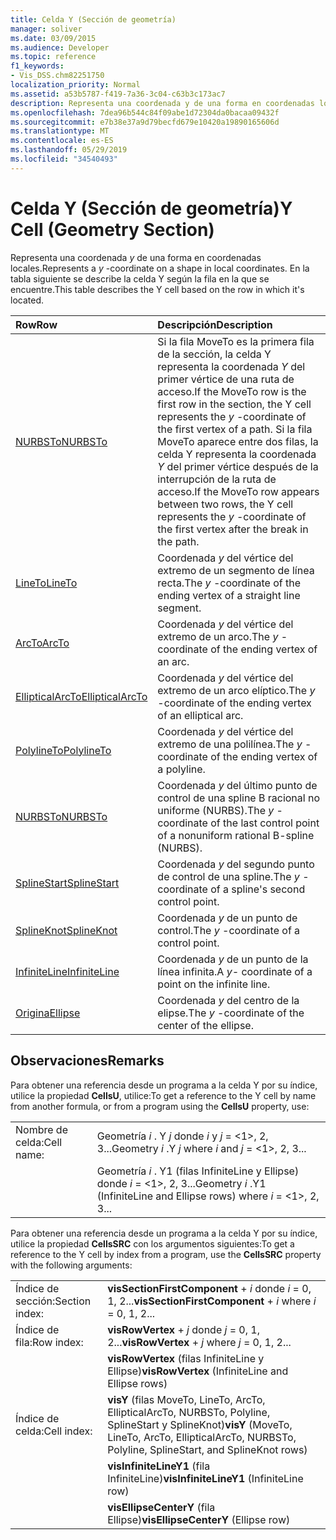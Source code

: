```yaml
---
title: Celda Y (Sección de geometría)
manager: soliver
ms.date: 03/09/2015
ms.audience: Developer
ms.topic: reference
f1_keywords:
- Vis_DSS.chm82251750
localization_priority: Normal
ms.assetid: a53b5787-f419-7a36-3c04-c63b3c173ac7
description: Representa una coordenada y de una forma en coordenadas locales. En la tabla siguiente se describe la celda Y según la fila en la que se encuentre.
ms.openlocfilehash: 7dea96b544c84f09abe1d72304da0bacaa09432f
ms.sourcegitcommit: e7b38e37a9d79becfd679e10420a19890165606d
ms.translationtype: MT
ms.contentlocale: es-ES
ms.lasthandoff: 05/29/2019
ms.locfileid: "34540493"
---
```

# <a name="y-cell-geometry-section"></a><span data-ttu-id="d7fc3-104">Celda Y (Sección de geometría)</span><span class="sxs-lookup"><span data-stu-id="d7fc3-104">Y Cell (Geometry Section)</span></span>

<span data-ttu-id="d7fc3-105">Representa una coordenada *y* de una forma en coordenadas locales.</span><span class="sxs-lookup"><span data-stu-id="d7fc3-105">Represents a  *y*  -coordinate on a shape in local coordinates.</span></span> <span data-ttu-id="d7fc3-106">En la tabla siguiente se describe la celda Y según la fila en la que se encuentre.</span><span class="sxs-lookup"><span data-stu-id="d7fc3-106">This table describes the Y cell based on the row in which it's located.</span></span> 
  
|<span data-ttu-id="d7fc3-107">Row</span><span class="sxs-lookup"><span data-stu-id="d7fc3-107">Row</span></span>|<span data-ttu-id="d7fc3-108">Descripción</span><span class="sxs-lookup"><span data-stu-id="d7fc3-108">Description</span></span>|
|:-----|:-----|
|[<span data-ttu-id="d7fc3-109">NURBSTo</span><span class="sxs-lookup"><span data-stu-id="d7fc3-109">NURBSTo</span></span>](nurbsto-row-geometry-section.md) <br/> | <span data-ttu-id="d7fc3-110">Si la fila MoveTo es la primera fila de la sección, la celda Y representa la coordenada *Y* del primer vértice de una ruta de acceso.</span><span class="sxs-lookup"><span data-stu-id="d7fc3-110">If the MoveTo row is the first row in the section, the Y cell represents the  *y*  -coordinate of the first vertex of a path.</span></span> <span data-ttu-id="d7fc3-111">Si la fila MoveTo aparece entre dos filas, la celda Y representa la coordenada *Y* del primer vértice después de la interrupción de la ruta de acceso.</span><span class="sxs-lookup"><span data-stu-id="d7fc3-111">If the MoveTo row appears between two rows, the Y cell represents the  *y*  -coordinate of the first vertex after the break in the path.</span></span>  <br/> |
|[<span data-ttu-id="d7fc3-112">LineTo</span><span class="sxs-lookup"><span data-stu-id="d7fc3-112">LineTo</span></span>](lineto-row-geometry-section.md) <br/> | <span data-ttu-id="d7fc3-113">Coordenada *y* del vértice del extremo de un segmento de línea recta.</span><span class="sxs-lookup"><span data-stu-id="d7fc3-113">The  *y*  -coordinate of the ending vertex of a straight line segment.</span></span>  <br/> |
|[<span data-ttu-id="d7fc3-114">ArcTo</span><span class="sxs-lookup"><span data-stu-id="d7fc3-114">ArcTo</span></span>](arcto-row-geometry-section.md) <br/> | <span data-ttu-id="d7fc3-115">Coordenada *y* del vértice del extremo de un arco.</span><span class="sxs-lookup"><span data-stu-id="d7fc3-115">The  *y*  -coordinate of the ending vertex of an arc.</span></span>  <br/> |
|[<span data-ttu-id="d7fc3-116">EllipticalArcTo</span><span class="sxs-lookup"><span data-stu-id="d7fc3-116">EllipticalArcTo</span></span>](ellipticalarcto-row-geometry-section.md) <br/> | <span data-ttu-id="d7fc3-117">Coordenada *y* del vértice del extremo de un arco elíptico.</span><span class="sxs-lookup"><span data-stu-id="d7fc3-117">The  *y*  -coordinate of the ending vertex of an elliptical arc.</span></span>  <br/> |
|[<span data-ttu-id="d7fc3-118">PolylineTo</span><span class="sxs-lookup"><span data-stu-id="d7fc3-118">PolylineTo</span></span>](polylineto-row-geometry-section.md) <br/> | <span data-ttu-id="d7fc3-119">Coordenada *y* del vértice del extremo de una polilínea.</span><span class="sxs-lookup"><span data-stu-id="d7fc3-119">The  *y*  -coordinate of the ending vertex of a polyline.</span></span>  <br/> |
|[<span data-ttu-id="d7fc3-120">NURBSTo</span><span class="sxs-lookup"><span data-stu-id="d7fc3-120">NURBSTo</span></span>](nurbsto-row-geometry-section.md) <br/> | <span data-ttu-id="d7fc3-121">Coordenada *y* del último punto de control de una spline B racional no uniforme (NURBS).</span><span class="sxs-lookup"><span data-stu-id="d7fc3-121">The  *y*  -coordinate of the last control point of a nonuniform rational B-spline (NURBS).</span></span>  <br/> |
|[<span data-ttu-id="d7fc3-122">SplineStart</span><span class="sxs-lookup"><span data-stu-id="d7fc3-122">SplineStart</span></span>](splinestart-row-geometry-section.md) <br/> | <span data-ttu-id="d7fc3-123">Coordenada *y* del segundo punto de control de una spline.</span><span class="sxs-lookup"><span data-stu-id="d7fc3-123">The  *y*  -coordinate of a spline's second control point.</span></span>  <br/> |
|[<span data-ttu-id="d7fc3-124">SplineKnot</span><span class="sxs-lookup"><span data-stu-id="d7fc3-124">SplineKnot</span></span>](splineknot-row-geometry-section.md) <br/> | <span data-ttu-id="d7fc3-125">Coordenada *y* de un punto de control.</span><span class="sxs-lookup"><span data-stu-id="d7fc3-125">The  *y*  -coordinate of a control point.</span></span>  <br/> |
|[<span data-ttu-id="d7fc3-126">InfiniteLine</span><span class="sxs-lookup"><span data-stu-id="d7fc3-126">InfiniteLine</span></span>](infiniteline-row-geometry-section.md) <br/> | <span data-ttu-id="d7fc3-127">Coordenada *y* de un punto de la línea infinita.</span><span class="sxs-lookup"><span data-stu-id="d7fc3-127">A  *y-*  coordinate of a point on the infinite line.</span></span>  <br/> |
|[<span data-ttu-id="d7fc3-128">Origina</span><span class="sxs-lookup"><span data-stu-id="d7fc3-128">Ellipse</span></span>](ellipse-row-geometry-section.md) <br/> | <span data-ttu-id="d7fc3-129">Coordenada *y* del centro de la elipse.</span><span class="sxs-lookup"><span data-stu-id="d7fc3-129">The  *y*  -coordinate of the center of the ellipse.</span></span>  <br/> |
   
## <a name="remarks"></a><span data-ttu-id="d7fc3-130">Observaciones</span><span class="sxs-lookup"><span data-stu-id="d7fc3-130">Remarks</span></span>

<span data-ttu-id="d7fc3-131">Para obtener una referencia desde un programa a la celda Y por su índice, utilice la propiedad **CellsU**, utilice:</span><span class="sxs-lookup"><span data-stu-id="d7fc3-131">To get a reference to the Y cell by name from another formula, or from a program using the **CellsU** property, use:</span></span> 
  
|||
|:-----|:-----|
| <span data-ttu-id="d7fc3-132">Nombre de celda:</span><span class="sxs-lookup"><span data-stu-id="d7fc3-132">Cell name:</span></span>  <br/> | <span data-ttu-id="d7fc3-133">Geometría *i* . Y *j* donde *i* y *j* = <1>, 2, 3...</span><span class="sxs-lookup"><span data-stu-id="d7fc3-133">Geometry  *i*  .Y  *j*            where  *i*  and  *j*  = <1>, 2, 3...</span></span>  <br/> |
|| <span data-ttu-id="d7fc3-134">Geometría *i* . Y1 (filas InfiniteLine y Ellipse) donde *i* = <1>, 2, 3...</span><span class="sxs-lookup"><span data-stu-id="d7fc3-134">Geometry  *i*  .Y1 (InfiniteLine and Ellipse rows)            where  *i*  = <1>, 2, 3...</span></span>  <br/> |
   
<span data-ttu-id="d7fc3-135">Para obtener una referencia desde un programa a la celda Y por su índice, utilice la propiedad **CellsSRC** con los argumentos siguientes:</span><span class="sxs-lookup"><span data-stu-id="d7fc3-135">To get a reference to the Y cell by index from a program, use the **CellsSRC** property with the following arguments:</span></span> 
  
|||
|:-----|:-----|
| <span data-ttu-id="d7fc3-136">Índice de sección:</span><span class="sxs-lookup"><span data-stu-id="d7fc3-136">Section index:</span></span>  <br/> |<span data-ttu-id="d7fc3-137">**visSectionFirstComponent** +  *i* donde *i* = 0, 1, 2...</span><span class="sxs-lookup"><span data-stu-id="d7fc3-137">**visSectionFirstComponent** +  *i*            where  *i*  = 0, 1, 2...</span></span>  <br/> |
| <span data-ttu-id="d7fc3-138">Índice de fila:</span><span class="sxs-lookup"><span data-stu-id="d7fc3-138">Row index:</span></span>  <br/> |<span data-ttu-id="d7fc3-139">**visRowVertex** +  *j* donde *j* = 0, 1, 2...</span><span class="sxs-lookup"><span data-stu-id="d7fc3-139">**visRowVertex** +  *j*            where  *j*  = 0, 1, 2...</span></span>  <br/> |
||<span data-ttu-id="d7fc3-140">**visRowVertex** (filas InfiniteLine y Ellipse)</span><span class="sxs-lookup"><span data-stu-id="d7fc3-140">**visRowVertex** (InfiniteLine and Ellipse rows)</span></span>  <br/> |
| <span data-ttu-id="d7fc3-141">Índice de celda:</span><span class="sxs-lookup"><span data-stu-id="d7fc3-141">Cell index:</span></span>  <br/> |<span data-ttu-id="d7fc3-142">**visY** (filas MoveTo, LineTo, ArcTo, EllipticalArcTo, NURBSTo, Polyline, SplineStart y SplineKnot)</span><span class="sxs-lookup"><span data-stu-id="d7fc3-142">**visY** (MoveTo, LineTo, ArcTo, EllipticalArcTo, NURBSTo, Polyline, SplineStart, and SplineKnot rows)</span></span>  <br/> |
||<span data-ttu-id="d7fc3-143">**visInfiniteLineY1** (fila InfiniteLine)</span><span class="sxs-lookup"><span data-stu-id="d7fc3-143">**visInfiniteLineY1** (InfiniteLine row)</span></span>  <br/> |
||<span data-ttu-id="d7fc3-144">**visEllipseCenterY** (fila Ellipse)</span><span class="sxs-lookup"><span data-stu-id="d7fc3-144">**visEllipseCenterY** (Ellipse row)</span></span>  <br/> |
   

